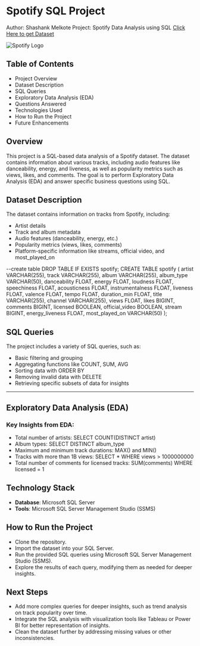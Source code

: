 # Spotify SQL Project 
Author: Shashank Melkote
Project: Spotify Data Analysis using SQL
[Click Here to get Dataset](https://www.kaggle.com/datasets/sanjanchaudhari/spotify-dataset)

![Spotify Logo](https://github.com/najirh/najirh-Spotify-Data-Analysis-using-SQL/blob/main/spotify_logo.jpg)

## Table of Contents
 - Project Overview
 - Dataset Description
 - SQL Queries
 - Exploratory Data Analysis (EDA)
 - Questions Answered
 - Technologies Used
 - How to Run the Project
 - Future Enhancements

## Overview
This project is a SQL-based data analysis of a Spotify dataset. The dataset contains information about various tracks, including audio features like danceability, energy, and liveness, as well as popularity metrics such as views, likes, and comments. The goal is to perform Exploratory Data Analysis (EDA) and answer specific business questions using SQL.

## Dataset Description

The dataset contains information on tracks from Spotify, including:
 - Artist details
 - Track and album metadata
 - Audio features (danceability, energy, etc.)
 - Popularity metrics (views, likes, comments)
 - Platform-specific information like streams, official video, and most_played_on


--create table
DROP TABLE IF EXISTS spotify;
CREATE TABLE spotify (
    artist VARCHAR(255),
    track VARCHAR(255),
    album VARCHAR(255),
    album_type VARCHAR(50),
    danceability FLOAT,
    energy FLOAT,
    loudness FLOAT,
    speechiness FLOAT,
    acousticness FLOAT,
    instrumentalness FLOAT,
    liveness FLOAT,
    valence FLOAT,
    tempo FLOAT,
    duration_min FLOAT,
    title VARCHAR(255),
    channel VARCHAR(255),
    views FLOAT,
    likes BIGINT,
    comments BIGINT,
    licensed BOOLEAN,
    official_video BOOLEAN,
    stream BIGINT,
    energy_liveness FLOAT,
    most_played_on VARCHAR(50)
);


## SQL Queries


The project includes a variety of SQL queries, such as:
 - Basic filtering and grouping
 - Aggregating functions like COUNT, SUM, AVG
 - Sorting data with ORDER BY
 - Removing invalid data with DELETE
 - Retrieving specific subsets of data for insights
---

## Exploratory Data Analysis (EDA)
### Key Insights from EDA:

 - Total number of artists: SELECT COUNT(DISTINCT artist)
 - Album types: SELECT DISTINCT album_type
 - Maximum and minimum track durations: MAX() and MIN()
 - Tracks with more than 1B views: SELECT * WHERE views > 1000000000
 - Total number of comments for licensed tracks: SUM(comments) WHERE licensed = 1


## Technology Stack
- **Database**: Microsoft SQL Server
- **Tools**: Microsoft SQL Server Management Studio (SSMS)

## How to Run the Project
 - Clone the repository.
 - Import the dataset into your SQL Server.
 - Run the provided SQL queries using Microsoft SQL Server Management Studio (SSMS).
 - Explore the results of each query, modifying them as needed for deeper insights.


## Next Steps
 - Add more complex queries for deeper insights, such as trend analysis on track popularity over time.
 - Integrate the SQL analysis with visualization tools like Tableau or Power BI for better representation of insights.
 - Clean the dataset further by addressing missing values or other inconsistencies.
